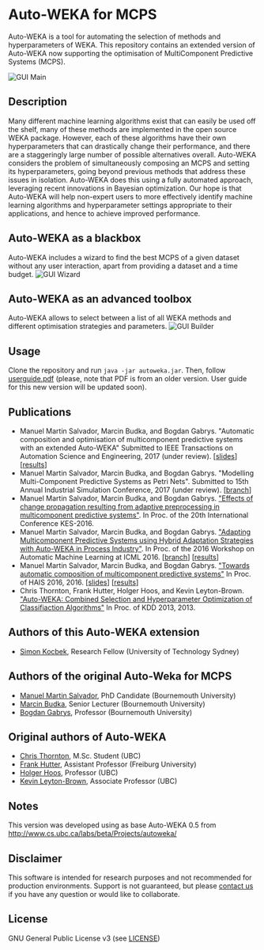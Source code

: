 # Auto-WEKA for MCPS
Auto-WEKA is a tool for automating the selection of methods and hyperparameters of WEKA. This repository contains an extended version of Auto-WEKA now supporting the optimisation of MultiComponent Predictive Systems (MCPS).

![GUI Main](https://raw.githubusercontent.com/dsibournemouth/autoweka/master/img/GUI-main.png)

## Description
Many different machine learning algorithms exist that can easily be used off the shelf, many of these methods are implemented in the open source WEKA package. However, each of these algorithms have their own hyperparameters that can drastically change their performance, and there are a staggeringly large number of possible alternatives overall. Auto-WEKA considers the problem of simultaneously composing an MCPS and setting its hyperparameters, going beyond previous methods that address these issues in isolation. Auto-WEKA does this using a fully automated approach, leveraging recent innovations in Bayesian optimization. Our hope is that Auto-WEKA will help non-expert users to more effectively identify machine learning algorithms and hyperparameter settings appropriate to their applications, and hence to achieve improved performance.

## Auto-WEKA as a blackbox
Auto-WEKA includes a wizard to find the best MCPS of a given dataset without any user interaction, apart from providing a dataset and a time budget.
![GUI Wizard](https://raw.githubusercontent.com/dsibournemouth/autoweka/master/img/GUI-wizard.png)

## Auto-WEKA as an advanced toolbox
Auto-WEKA allows to select between a list of all WEKA methods and different optimisation strategies and parameters.
![GUI Builder](https://raw.githubusercontent.com/dsibournemouth/autoweka/master/img/GUI-builder.png)

## Usage
Clone the repository and run `java -jar autoweka.jar`. Then, follow [userguide.pdf](https://github.com/dsibournemouth/autoweka/blob/master/userguide.pdf) (please, note that PDF is from an older version. User guide for this new version will be updated soon).

## Publications
* Manuel Martin Salvador, Marcin Budka, and Bogdan Gabrys. "Automatic composition and optimisation of multicomponent predictive systems with an extended Auto-WEKA" Submitted to IEEE Transactions on Automation Science and Engineering, 2017 (under review). [[slides](http://www.slideshare.net/draxus/automating-machine-learning-is-it-feasible-62661182)] [[results](https://github.com/dsibournemouth/autoweka/tree/master/results)]
 * Manuel Martin Salvador, Marcin Budka, and Bogdan Gabrys. "Modelling Multi-Component Predictive Systems as Petri Nets". Submitted to 15th Annual Industrial Simulation Conference, 2017 (under review). [[branch](https://github.com/dsibournemouth/autoweka/tree/feature/pnml)]
 * Manuel Martin Salvador, Marcin Budka, and Bogdan Gabrys. ["Effects of change propagation resulting from adaptive preprocessing in multicomponent predictive systems"](http://www.sciencedirect.com/science/article/pii/S187705091632066X). In Proc. of the 20th International Conference KES-2016.
 * Manuel Martin Salvador, Marcin Budka, and Bogdan Gabrys. ["Adapting Multicomponent Predictive Systems using Hybrid Adaptation Strategies with Auto-WEKA in Process Industry"](http://www.jmlr.org/proceedings/papers/v64/salvador_adapting_2016.pdf). In Proc. of the 2016 Workshop on Automatic Machine Learning at ICML 2016. [[branch](https://github.com/dsibournemouth/autoweka/tree/feature/batch-adaptation)] [[results](https://github.com/dsibournemouth/autoweka/tree/feature/batch-adaptation/results)]  
 * Manuel Martin Salvador, Marcin Budka, and Bogdan Gabrys. ["Towards automatic composition of multicomponent predictive systems"](http://link.springer.com/chapter/10.1007%2F978-3-319-32034-2_3) In Proc. of HAIS 2016, 2016. [[slides](http://www.slideshare.net/draxus/towards-automatic-composition-of-multicomponent-predictive-systems)] [[results](https://github.com/dsibournemouth/autoweka/tree/master/results)]
 * Chris Thornton, Frank Hutter, Holger Hoos, and Kevin Leyton-Brown. ["Auto-WEKA: Combined Selection and Hyperparameter Optimization of Classifiaction Algorithms"](https://dl.acm.org/citation.cfm?id=2487629) In Proc. of KDD 2013, 2013.

## Authors of this Auto-WEKA extension
 * [Simon Kocbek](https://www.uts.edu.au/staff/simon.kocbek), Research Fellow (University of Technology Sydney)

## Authors of the original Auto-Weka for MCPS
 * [Manuel Martin Salvador](http://staffprofiles.bournemouth.ac.uk/display/msalvador), PhD Candidate (Bournemouth University)
 * [Marcin Budka](http://staffprofiles.bournemouth.ac.uk/display/mbudka), Senior Lecturer (Bournemouth University)
 * [Bogdan Gabrys](http://bogdan-gabrys.com), Professor (Bournemouth University)
 
## Original authors of Auto-WEKA
 * [Chris Thornton](http://www.cs.ubc.ca/~cwthornt/), M.Sc. Student (UBC)
 * [Frank Hutter](http://www2.informatik.uni-freiburg.de/~hutter/index.html), Assistant Professor (Freiburg University)
 * [Holger Hoos](http://www.cs.ubc.ca/~hoos/), Professor (UBC)
 * [Kevin Leyton-Brown](http://www.cs.ubc.ca/~kevinlb/), Associate Professor (UBC)
 
## Notes
This version was developed using as base Auto-WEKA 0.5 from http://www.cs.ubc.ca/labs/beta/Projects/autoweka/

## Disclaimer
This software is intended for research purposes and not recommended for production environments. Support is not guaranteed, but please [contact us](https://github.com/dsibournemouth/autoweka/issues) if you have any question or would like to collaborate.

## License
GNU General Public License v3 (see [LICENSE](https://github.com/DraXus/autoweka/blob/master/LICENSE))
